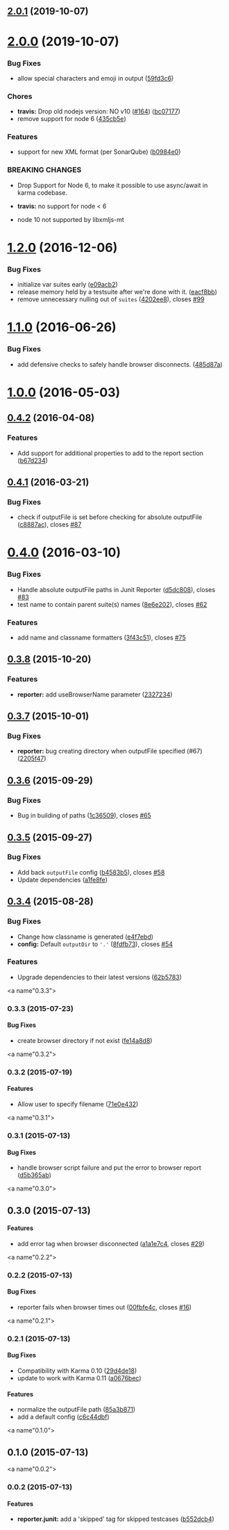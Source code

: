 <a name="2.0.1"></a>
## [2.0.1](https://github.com/karma-runner/karma-junit-reporter/compare/v2.0.0...v2.0.1) (2019-10-07)



<a name="2.0.0"></a>
# [2.0.0](https://github.com/karma-runner/karma-junit-reporter/compare/v1.2.0...v2.0.0) (2019-10-07)


### Bug Fixes

* allow special characters and emoji in output ([59fd3c6](https://github.com/karma-runner/karma-junit-reporter/commit/59fd3c6))


### Chores

* **travis:** Drop old nodejs version: NO v10 ([#164](https://github.com/karma-runner/karma-junit-reporter/issues/164)) ([bc07177](https://github.com/karma-runner/karma-junit-reporter/commit/bc07177))
* remove support for node 6 ([435cb5e](https://github.com/karma-runner/karma-junit-reporter/commit/435cb5e))


### Features

* support for new XML format (per SonarQube)  ([b0984e0](https://github.com/karma-runner/karma-junit-reporter/commit/b0984e0))


### BREAKING CHANGES

* Drop Support for Node 6, to make it possible to use async/await in karma codebase.
* **travis:** no support for node < 6

* node 10 not supported by libxmljs-mt



<a name="1.2.0"></a>
# [1.2.0](https://github.com/karma-runner/karma-junit-reporter/compare/v1.1.0...v1.2.0) (2016-12-06)


### Bug Fixes

* initialize var suites early  ([e09acb2](https://github.com/karma-runner/karma-junit-reporter/commit/e09acb2))
* release memory held by a testsuite after we're done with it. ([eacf8bb](https://github.com/karma-runner/karma-junit-reporter/commit/eacf8bb))
* remove unnecessary nulling out of `suites` ([4202ee8](https://github.com/karma-runner/karma-junit-reporter/commit/4202ee8)), closes [#99](https://github.com/karma-runner/karma-junit-reporter/issues/99)



<a name="1.1.0"></a>
# [1.1.0](https://github.com/karma-runner/karma-junit-reporter/compare/v1.0.0...v1.1.0) (2016-06-26)


### Bug Fixes

* add defensive checks to safely handle browser disconnects. ([485d87a](https://github.com/karma-runner/karma-junit-reporter/commit/485d87a))



<a name="1.0.0"></a>
# [1.0.0](https://github.com/karma-runner/karma-junit-reporter/compare/v0.4.2...v1.0.0) (2016-05-03)




<a name="0.4.2"></a>
## [0.4.2](https://github.com/karma-runner/karma-junit-reporter/compare/v0.4.1...v0.4.2) (2016-04-08)


### Features

* Add support for additional properties to add to the report section ([b67d234](https://github.com/karma-runner/karma-junit-reporter/commit/b67d234))



<a name="0.4.1"></a>
## [0.4.1](https://github.com/karma-runner/karma-junit-reporter/compare/v0.4.0...v0.4.1) (2016-03-21)


### Bug Fixes

* check if outputFile is set before checking for absolute outputFile ([c8887ac](https://github.com/karma-runner/karma-junit-reporter/commit/c8887ac)), closes [#87](https://github.com/karma-runner/karma-junit-reporter/issues/87)



<a name="0.4.0"></a>
# [0.4.0](https://github.com/karma-runner/karma-junit-reporter/compare/v0.3.8...v0.4.0) (2016-03-10)


### Bug Fixes

* Handle absolute outputFile paths in Junit Reporter ([d5dc808](https://github.com/karma-runner/karma-junit-reporter/commit/d5dc808)), closes [#83](https://github.com/karma-runner/karma-junit-reporter/issues/83)
* test name to contain parent suite(s) names ([8e6e202](https://github.com/karma-runner/karma-junit-reporter/commit/8e6e202)), closes [#62](https://github.com/karma-runner/karma-junit-reporter/issues/62)

### Features

* add name and classname formatters ([3f43c51](https://github.com/karma-runner/karma-junit-reporter/commit/3f43c51)), closes [#75](https://github.com/karma-runner/karma-junit-reporter/issues/75)



<a name="0.3.8"></a>
## [0.3.8](https://github.com/karma-runner/karma-junit-reporter/compare/v0.3.7...v0.3.8) (2015-10-20)


### Features

* **reporter:** add useBrowserName parameter ([2327234](https://github.com/karma-runner/karma-junit-reporter/commit/2327234))



<a name="0.3.7"></a>
## [0.3.7](https://github.com/karma-runner/karma-junit-reporter/compare/v0.3.6...v0.3.7) (2015-10-01)


### Bug Fixes

* **reporter:** bug creating directory when outputFile specified (#67) ([2205f47](https://github.com/karma-runner/karma-junit-reporter/commit/2205f47))



<a name="0.3.6"></a>
## [0.3.6](https://github.com/karma-runner/karma-junit-reporter/compare/v0.3.5...v0.3.6) (2015-09-29)


### Bug Fixes

* Bug in building of paths ([1c36509](https://github.com/karma-runner/karma-junit-reporter/commit/1c36509)), closes [#65](https://github.com/karma-runner/karma-junit-reporter/issues/65)



<a name="0.3.5"></a>
## [0.3.5](https://github.com/karma-runner/karma-junit-reporter/compare/v0.3.4...v0.3.5) (2015-09-27)


### Bug Fixes

* Add back `outputFile` config ([b4583b5](https://github.com/karma-runner/karma-junit-reporter/commit/b4583b5)), closes [#58](https://github.com/karma-runner/karma-junit-reporter/issues/58)
* Update dependencies ([a1fe8fe](https://github.com/karma-runner/karma-junit-reporter/commit/a1fe8fe))



<a name="0.3.4"></a>
## [0.3.4](https://github.com/karma-runner/karma-junit-reporter/compare/v0.3.3...v0.3.4) (2015-08-28)


### Bug Fixes

* Change how classname is generated ([e4f7ebd](https://github.com/karma-runner/karma-junit-reporter/commit/e4f7ebd))
* **config:** Default `outputDir` to `'.'` ([8fdfb73](https://github.com/karma-runner/karma-junit-reporter/commit/8fdfb73)), closes [#54](https://github.com/karma-runner/karma-junit-reporter/issues/54)

### Features

* Upgrade dependencies to their latest versions ([62b5783](https://github.com/karma-runner/karma-junit-reporter/commit/62b5783))



<a name"0.3.3"></a>
### 0.3.3 (2015-07-23)


#### Bug Fixes

* create browser directory if not exist ([fe14a8d8](https://github.com/karma-runner/karma-junit-reporter/commit/fe14a8d8))


<a name"0.3.2"></a>
### 0.3.2 (2015-07-19)


#### Features

* Allow user to specify filename ([71e0e432](https://github.com/karma-runner/karma-junit-reporter/commit/71e0e432))


<a name"0.3.1"></a>
### 0.3.1 (2015-07-13)


#### Bug Fixes

* handle browser script failure and put the error to browser report ([d5b365ab](https://github.com/karma-runner/karma-junit-reporter/commit/d5b365ab))


<a name"0.3.0"></a>
## 0.3.0 (2015-07-13)


#### Features

* add error tag when browser disconnected ([a1a1e7c4](https://github.com/karma-runner/karma-coverage/commit/a1a1e7c4), closes [#29](https://github.com/karma-runner/karma-coverage/issues/29))


<a name"0.2.2"></a>
### 0.2.2 (2015-07-13)


#### Bug Fixes

* reporter fails when browser times out ([00fbfe4c](https://github.com/karma-runner/karma-coverage/commit/00fbfe4c), closes [#16](https://github.com/karma-runner/karma-coverage/issues/16))


<a name"0.2.1"></a>
### 0.2.1 (2015-07-13)


#### Bug Fixes

* Compatibility with Karma 0.10 ([29d4de18](https://github.com/karma-runner/karma-coverage/commit/29d4de18))
* update to work with Karma 0.11 ([a0676bec](https://github.com/karma-runner/karma-coverage/commit/a0676bec))


#### Features

* normalize the outputFile path ([85a3b871](https://github.com/karma-runner/karma-coverage/commit/85a3b871))
* add a default config ([c6c44dbf](https://github.com/karma-runner/karma-coverage/commit/c6c44dbf))


<a name"0.1.0"></a>
## 0.1.0 (2015-07-13)


<a name"0.0.2"></a>
### 0.0.2 (2015-07-13)


#### Features

* **reporter.junit:** add a 'skipped' tag for skipped testcases ([b552dcb4](https://github.com/karma-runner/karma-coverage/commit/b552dcb4))

